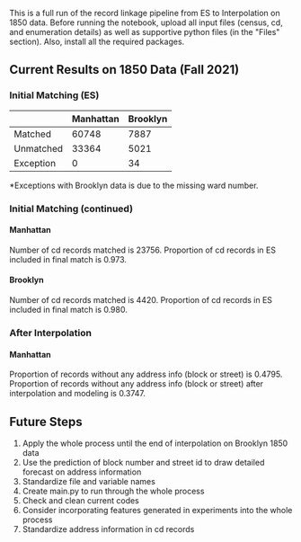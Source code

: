 This is a full run of the record linkage pipeline from ES to Interpolation on 1850 data. 
Before running the notebook, upload all input files (census, cd, and enumeration details) as well as supportive python files (in the "Files" section). 
Also, install all the required packages. 

## Current Results on 1850 Data (Fall 2021) 
###  Initial Matching (ES) 

| | Manhattan | Brooklyn |
|---------- | --------- | -------- |
| Matched | 60748 | 7887| 
| Unmatched | 33364 | 5021|
| Exception | 0 | 34| 

*Exceptions with Brooklyn data is due to the missing ward number. 

### Initial Matching (continued) 
#### Manhattan 
Number of cd records matched is 23756. 
Proportion of cd records in ES included in final match is 0.973. 
#### Brooklyn
Number of cd records matched is 4420. 
Proportion of cd records in ES included in final match is 0.980. 

### After Interpolation
#### Manhattan 
Proportion of records without any address info (block or street) is 0.4795. 
Proportion of records without any address info (block or street) after interpolation and modeling is 0.3747. 

## Future Steps 
1. Apply the whole process until the end of interpolation on Brooklyn 1850 data
2. Use the prediction of block number and street id to draw detailed forecast on address information
3. Standardize file and variable names 
4. Create main.py to run through the whole process
5. Check and clean current codes
6. Consider incorporating features generated in experiments into the whole process
7. Standardize address information in cd records

